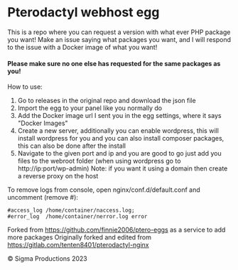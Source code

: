 # Pterodactyl webhost egg

This is a repo where you can request a version with what ever PHP package you want! Make an issue saying what packages you want, and I will respond to the issue with a Docker image of what you want!
#### Please make sure no one else has requested for the same packages as you!

How to use:
1. Go to releases in the original repo and download the json file
2. Import the egg to your panel like you normally do
3. Add the Docker image url I sent you in the egg settings, where it says "Docker Images"
4. Create a new server, additionally you can enable wordpress, this will install wordpress for you
and you can also install composer packages, this can also be done after the install
5. Navigate to the given port and ip and you are good to go just add you files to the webroot folder
(when using wordpress go to http://ip:port/wp-admin)
Note: if you want it using a domain then create a reverse proxy on the host


To remove logs from console, open nginx/conf.d/default.conf and uncomment (remove #):

```
#access_log /home/container/naccess.log;
#error_log  /home/container/nerror.log error
```

Forked from https://github.com/finnie2006/ptero-eggs as a service to add more packages
Originally forked and edited from https://gitlab.com/tenten8401/pterodactyl-nginx


© Sigma Productions 2023
